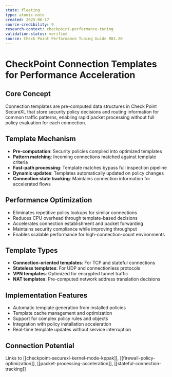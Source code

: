 ```yaml
---
state: fleeting
type: atomic-note
created: 2025-06-17
source-credibility: 9
research-context: checkpoint-performance-tuning
validation-status: verified
source: Check Point Performance Tuning Guide R81.20
---
```


# CheckPoint Connection Templates for Performance Acceleration

## Core Concept
Connection templates are pre-computed data structures in Check Point SecureXL that store security policy decisions and routing information for common traffic patterns, enabling rapid packet processing without full policy evaluation for each connection.

## Template Mechanism
- **Pre-computation**: Security policies compiled into optimized templates
- **Pattern matching**: Incoming connections matched against template criteria
- **Fast-path processing**: Template matches bypass full inspection pipeline
- **Dynamic updates**: Templates automatically updated on policy changes
- **Connection state tracking**: Maintains connection information for accelerated flows

## Performance Optimization
- Eliminates repetitive policy lookups for similar connections
- Reduces CPU overhead through template-based decisions
- Accelerates connection establishment and packet forwarding
- Maintains security compliance while improving throughput
- Enables scalable performance for high-connection-count environments

## Template Types
- **Connection-oriented templates**: For TCP and stateful connections
- **Stateless templates**: For UDP and connectionless protocols
- **VPN templates**: Optimized for encrypted tunnel traffic
- **NAT templates**: Pre-computed network address translation decisions

## Implementation Features
- Automatic template generation from installed policies
- Template cache management and optimization
- Support for complex policy rules and objects
- Integration with policy installation acceleration
- Real-time template updates without service interruption

## Connection Potential
Links to [[checkpoint-securexl-kernel-mode-kppak]], [[firewall-policy-optimization]], [[packet-processing-acceleration]], [[stateful-connection-tracking]]